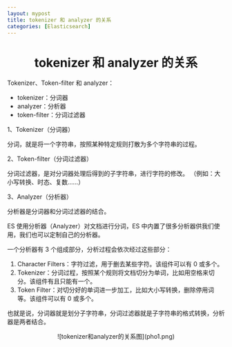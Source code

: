 ```yaml
---
layout: mypost
title: tokenizer 和 analyzer 的关系
categories: [Elasticsearch]
---
```


# <center>tokenizer 和 analyzer 的关系</center>

Tokenizer、Token-filter 和 analyzer：

<ul>
    <li>tokenizer：分词器</li>
    <li>analyzer：分析器</li>
    <li>token-filter：分词过滤器</li>
</ul>

1、Tokenizer（分词器）

分词，就是将一个字符串，按照某种特定规则打散为多个字符串的过程。

2、Token-filter（分词过滤器）

分词过滤器，是对分词器处理后得到的子字符串，进行字符的修改。 （例如：大小写转换、时态、复数……）

3、Analyzer（分析器）

分析器是分词器和分词过滤器的结合。

ES 使用分析器（Analyzer）对文档进行分词，ES 中内置了很多分析器供我们使用，我们也可以定制自己的分析器。

一个分析器有 3 个组成部分，分析过程会依次经过这些部分：

<ol>
    <li>Character Filters：字符过滤，用于删去某些字符。该组件可以有 0 或多个。</li>
    <li>Tokenizer：分词过程，按照某个规则将文档切分为单词，比如用空格来切分。该组件有且只能有一个。</li>
    <li>Token Filter：对切分好的单词进一步加工，比如大小写转换，删除停用词等。该组件可以有 0 或多个。</li>
</ol>

也就是说，分词器就是划分子字符串，分词过滤器就是子字符串的格式转换，分析器是两者结合。

<div align=center>![tokenizer和analyzer的关系图](pho1.png)